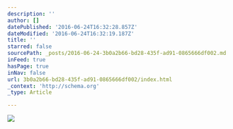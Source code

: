```yaml
---
description: ''
author: []
datePublished: '2016-06-24T16:32:28.857Z'
dateModified: '2016-06-24T16:32:19.187Z'
title: ''
starred: false
sourcePath: _posts/2016-06-24-3b0a2b66-bd28-435f-ad91-0865666df002.md
inFeed: true
hasPage: true
inNav: false
url: 3b0a2b66-bd28-435f-ad91-0865666df002/index.html
_context: 'http://schema.org'
_type: Article

---
```

![](https://the-grid-user-content.s3-us-west-2.amazonaws.com/c75c7d56-d82a-4d24-87cb-c6955ff936c0.gif)